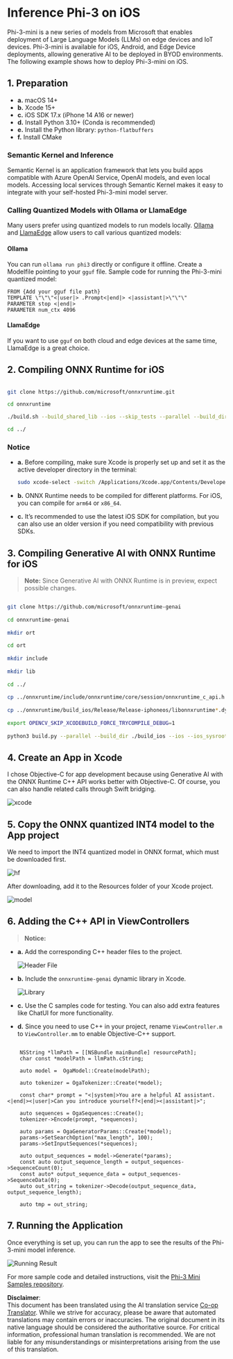 <!--
CO_OP_TRANSLATOR_METADATA:
{
  "original_hash": "82af197df38d25346a98f1f0e84d1698",
  "translation_date": "2025-07-09T20:03:53+00:00",
  "source_file": "md/01.Introduction/03/iOS_Inference.md",
  "language_code": "en"
}
-->
# **Inference Phi-3 on iOS**

Phi-3-mini is a new series of models from Microsoft that enables deployment of Large Language Models (LLMs) on edge devices and IoT devices. Phi-3-mini is available for iOS, Android, and Edge Device deployments, allowing generative AI to be deployed in BYOD environments. The following example shows how to deploy Phi-3-mini on iOS.

## **1. Preparation**

- **a.** macOS 14+
- **b.** Xcode 15+
- **c.** iOS SDK 17.x (iPhone 14 A16 or newer)
- **d.** Install Python 3.10+ (Conda is recommended)
- **e.** Install the Python library: `python-flatbuffers`
- **f.** Install CMake

### Semantic Kernel and Inference

Semantic Kernel is an application framework that lets you build apps compatible with Azure OpenAI Service, OpenAI models, and even local models. Accessing local services through Semantic Kernel makes it easy to integrate with your self-hosted Phi-3-mini model server.

### Calling Quantized Models with Ollama or LlamaEdge

Many users prefer using quantized models to run models locally. [Ollama](https://ollama.com) and [LlamaEdge](https://llamaedge.com) allow users to call various quantized models:

#### **Ollama**

You can run `ollama run phi3` directly or configure it offline. Create a Modelfile pointing to your `gguf` file. Sample code for running the Phi-3-mini quantized model:

```gguf
FROM {Add your gguf file path}
TEMPLATE \"\"\"<|user|> .Prompt<|end|> <|assistant|>\"\"\"
PARAMETER stop <|end|>
PARAMETER num_ctx 4096
```

#### **LlamaEdge**

If you want to use `gguf` on both cloud and edge devices at the same time, LlamaEdge is a great choice.

## **2. Compiling ONNX Runtime for iOS**

```bash

git clone https://github.com/microsoft/onnxruntime.git

cd onnxruntime

./build.sh --build_shared_lib --ios --skip_tests --parallel --build_dir ./build_ios --ios --apple_sysroot iphoneos --osx_arch arm64 --apple_deploy_target 17.5 --cmake_generator Xcode --config Release

cd ../

```

### **Notice**

- **a.** Before compiling, make sure Xcode is properly set up and set it as the active developer directory in the terminal:

    ```bash
    sudo xcode-select -switch /Applications/Xcode.app/Contents/Developer
    ```

- **b.** ONNX Runtime needs to be compiled for different platforms. For iOS, you can compile for `arm64` or `x86_64`.

- **c.** It’s recommended to use the latest iOS SDK for compilation, but you can also use an older version if you need compatibility with previous SDKs.

## **3. Compiling Generative AI with ONNX Runtime for iOS**

> **Note:** Since Generative AI with ONNX Runtime is in preview, expect possible changes.

```bash

git clone https://github.com/microsoft/onnxruntime-genai
 
cd onnxruntime-genai
 
mkdir ort
 
cd ort
 
mkdir include
 
mkdir lib
 
cd ../
 
cp ../onnxruntime/include/onnxruntime/core/session/onnxruntime_c_api.h ort/include
 
cp ../onnxruntime/build_ios/Release/Release-iphoneos/libonnxruntime*.dylib* ort/lib
 
export OPENCV_SKIP_XCODEBUILD_FORCE_TRYCOMPILE_DEBUG=1
 
python3 build.py --parallel --build_dir ./build_ios --ios --ios_sysroot iphoneos --ios_arch arm64 --ios_deployment_target 17.5 --cmake_generator Xcode --cmake_extra_defines CMAKE_XCODE_ATTRIBUTE_CODE_SIGNING_ALLOWED=NO

```

## **4. Create an App in Xcode**

I chose Objective-C for app development because using Generative AI with the ONNX Runtime C++ API works better with Objective-C. Of course, you can also handle related calls through Swift bridging.

![xcode](../../../../../imgs/01/03/iOS/xcode.png)

## **5. Copy the ONNX quantized INT4 model to the App project**

We need to import the INT4 quantized model in ONNX format, which must be downloaded first.

![hf](../../../../../imgs/01/03/iOS/hf.png)

After downloading, add it to the Resources folder of your Xcode project.

![model](../../../../../imgs/01/03/iOS/model.png)

## **6. Adding the C++ API in ViewControllers**

> **Notice:**

- **a.** Add the corresponding C++ header files to the project.

  ![Header File](../../../../../imgs/01/03/iOS/head.png)

- **b.** Include the `onnxruntime-genai` dynamic library in Xcode.

  ![Library](../../../../../imgs/01/03/iOS/lib.png)

- **c.** Use the C samples code for testing. You can also add extra features like ChatUI for more functionality.

- **d.** Since you need to use C++ in your project, rename `ViewController.m` to `ViewController.mm` to enable Objective-C++ support.

```objc

    NSString *llmPath = [[NSBundle mainBundle] resourcePath];
    char const *modelPath = llmPath.cString;

    auto model =  OgaModel::Create(modelPath);

    auto tokenizer = OgaTokenizer::Create(*model);

    const char* prompt = "<|system|>You are a helpful AI assistant.<|end|><|user|>Can you introduce yourself?<|end|><|assistant|>";

    auto sequences = OgaSequences::Create();
    tokenizer->Encode(prompt, *sequences);

    auto params = OgaGeneratorParams::Create(*model);
    params->SetSearchOption("max_length", 100);
    params->SetInputSequences(*sequences);

    auto output_sequences = model->Generate(*params);
    const auto output_sequence_length = output_sequences->SequenceCount(0);
    const auto* output_sequence_data = output_sequences->SequenceData(0);
    auto out_string = tokenizer->Decode(output_sequence_data, output_sequence_length);
    
    auto tmp = out_string;

```

## **7. Running the Application**

Once everything is set up, you can run the app to see the results of the Phi-3-mini model inference.

![Running Result](../../../../../imgs/01/03/iOS/result.jpg)

For more sample code and detailed instructions, visit the [Phi-3 Mini Samples repository](https://github.com/Azure-Samples/Phi-3MiniSamples/tree/main/ios).

**Disclaimer**:  
This document has been translated using the AI translation service [Co-op Translator](https://github.com/Azure/co-op-translator). While we strive for accuracy, please be aware that automated translations may contain errors or inaccuracies. The original document in its native language should be considered the authoritative source. For critical information, professional human translation is recommended. We are not liable for any misunderstandings or misinterpretations arising from the use of this translation.